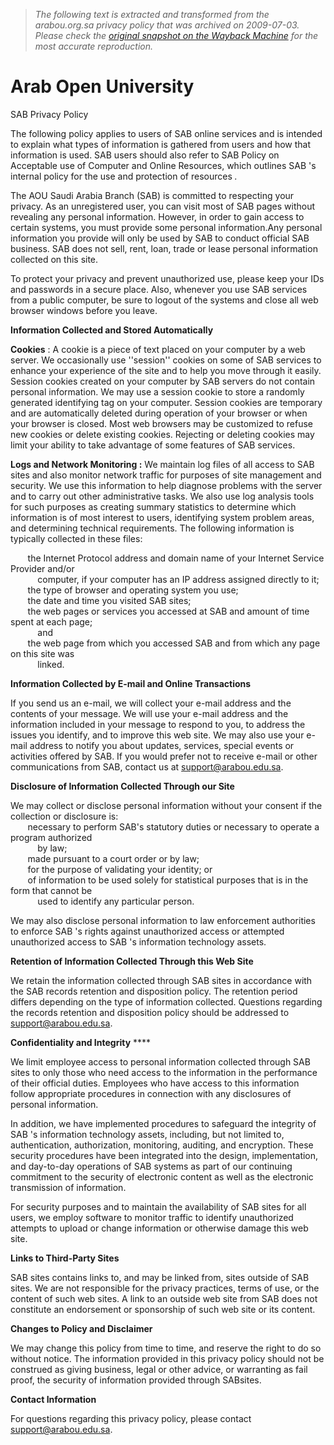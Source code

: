 > *The following text is extracted and transformed from the arabou.org.sa privacy policy that was archived on 2009-07-03. Please check the [original snapshot on the Wayback Machine](https://web.archive.org/web/20090703112017id_/http%3A//www.arabou.org.sa/en/privacypolicy.php) for the most accurate reproduction.*

# Arab Open University

SAB Privacy Policy

The following policy applies to users of SAB online services and is intended to explain what types of information is gathered from users and how that information is used. SAB users should also refer to SAB Policy on Acceptable use of Computer and Online Resources, which outlines SAB 's internal policy for the use and protection of resources _._

The AOU Saudi Arabia Branch (SAB) is committed to respecting your privacy. As an unregistered user, you can visit most of SAB pages without revealing any personal information. However, in order to gain access to certain systems, you must provide some personal information.Any personal information you provide will only be used by SAB to conduct official SAB business. SAB does not sell, rent, loan, trade or lease personal information collected on this site. 

To protect your privacy and prevent unauthorized use, please keep your IDs and passwords in a secure place. Also, whenever you use SAB services from a public computer, be sure to logout of the systems and close all web browser windows before you leave. 

**Information Collected and Stored Automatically**

**Cookies** : A cookie is a piece of text placed on your computer by a web server. We occasionally use ''session'' cookies on some of SAB services to enhance your experience of the site and to help you move through it easily. Session cookies created on your computer by SAB servers do not contain personal information. We may use a session cookie to store a randomly generated identifying tag on your computer. Session cookies are temporary and are automatically deleted during operation of your browser or when your browser is closed. Most web browsers may be customized to refuse new cookies or delete existing cookies. Rejecting or deleting cookies may limit your ability to take advantage of some features of SAB services. 

**Logs and Network Monitoring :** We maintain log files of all access to SAB sites and also monitor network traffic for purposes of site management and security. We use this information to help diagnose problems with the server and to carry out other administrative tasks. We also use log analysis tools for such purposes as creating summary statistics to determine which information is of most interest to users, identifying system problem areas, and determining technical requirements. The following information is typically collected in these files: 

       the Internet Protocol address and domain name of your Internet Service Provider and/or  
           computer, if your computer has an IP address assigned directly to it;   
       the type of browser and operating system you use;  
       the date and time you visited SAB sites;  
       the web pages or services you accessed at SAB and amount of time spent at each page;  
           and   
       the web page from which you accessed SAB and from which any page on this site was  
           linked.  

**Information Collected by E-mail and Online Transactions**

If you send us an e-mail, we will collect your e-mail address and the contents of your message. We will use your e-mail address and the information included in your message to respond to you, to address the issues you identify, and to improve this web site. We may also use your e-mail address to notify you about updates, services, special events or activities offered by SAB. If you would prefer not to receive e-mail or other communications from SAB, contact us at [support@arabou.edu.sa](https://web.archive.org/web/20090703112017id_/http%3A//www.arabou.org.sa/en/studentsuppsys.php). 

**Disclosure of Information Collected Through our Site**

We may collect or disclose personal information without your consent if the collection or disclosure is:   
       necessary to perform SAB's statutory duties or necessary to operate a program authorized  
           by law;   
       made pursuant to a court order or by law;   
       for the purpose of validating your identity; or   
       of information to be used solely for statistical purposes that is in the form that cannot be  
           used to identify any particular person. 

We may also disclose personal information to law enforcement authorities to enforce SAB 's rights against unauthorized access or attempted unauthorized access to SAB 's information technology assets. 

**Retention of Information Collected Through this Web Site**

We retain the information collected through SAB sites in accordance with the SAB records retention and disposition policy. The retention period differs depending on the type of information collected. Questions regarding the records retention and disposition policy should be addressed to [support@arabou.edu.sa](https://web.archive.org/web/20090703112017id_/http%3A//www.arabou.org.sa/en/studentsuppsys.php). 

**Confidentiality and Integrity** ****

We limit employee access to personal information collected through SAB sites to only those who need access to the information in the performance of their official duties. Employees who have access to this information follow appropriate procedures in connection with any disclosures of personal information. 

In addition, we have implemented procedures to safeguard the integrity of SAB 's information technology assets, including, but not limited to, authentication, authorization, monitoring, auditing, and encryption. These security procedures have been integrated into the design, implementation, and day-to-day operations of SAB systems as part of our continuing commitment to the security of electronic content as well as the electronic transmission of information. 

For security purposes and to maintain the availability of SAB sites for all users, we employ software to monitor traffic to identify unauthorized attempts to upload or change information or otherwise damage this web site. 

**Links to Third-Party Sites**

SAB sites contains links to, and may be linked from, sites outside of SAB sites. We are not responsible for the privacy practices, terms of use, or the content of such web sites. A link to an outside web site from SAB does not constitute an endorsement or sponsorship of such web site or its content. 

**Changes to Policy and Disclaimer**

We may change this policy from time to time, and reserve the right to do so without notice. The information provided in this privacy policy should not be construed as giving business, legal or other advice, or warranting as fail proof, the security of information provided through SABsites. 

**Contact Information**

For questions regarding this privacy policy, please contact [support@arabou.edu.sa](https://web.archive.org/web/20090703112017id_/http%3A//www.arabou.org.sa/en/studentsuppsys.php). 
